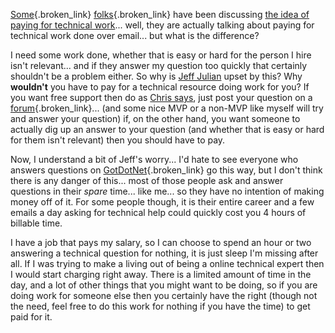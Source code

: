 [Some](http://dotnetweblogs.com/rosherove/posts/6550.aspx){.broken_link} [folks](http://www.dotnetweblogs.com/datagridgirl/posts/6821.aspx){.broken_link} have been discussing [the idea of paying for technical work](http://chris.pirillo.com/archives/2003_05.html#000929)... well, they are actually talking about paying for technical work done over email... but what is the difference?
  
I need some work done, whether that is easy or hard for the person I hire isn't relevant... and if they answer my question too quickly that certainly shouldn't be a problem either. So why is [Jeff Julian](http://blog.jjulian.com/) upset by this? Why **wouldn't** you have to pay for a technical resource doing work for you? If you want free support then do as [Chris says](http://chris.pirillo.com/ask/), just post your question on a [forum](http://www.gotdotnet.com){.broken_link}... (and some nice MVP or a non-MVP like myself will try and answer your question) if, on the other hand, you want someone to actually dig up an answer to your question (and whether that is easy or hard for them isn't relevant) then you should have to pay.

Now, I understand a bit of Jeff's worry... I'd hate to see everyone who answers questions on [GotDotNet](http://www.gotdotnet.com){.broken_link} go this way, but I don't think there is any danger of this... most of those people ask and answer questions in their _spare_ time... like me... so they have no intention of making money off of it. For some people though, it is their entire career and a few emails a day asking for technical help could quickly cost you 4 hours of billable time.

I have a job that pays my salary, so I can choose to spend an hour or two answering a technical question for nothing, it is just sleep I'm missing after all. If I was trying to make a living out of being a online technical expert then I would start charging right away. There is a limited amount of time in the day, and a lot of other things that you might want to be doing, so if you are doing work for someone else then you certainly have the right (though not the need, feel free to do this work for nothing if you have the time) to get paid for it.